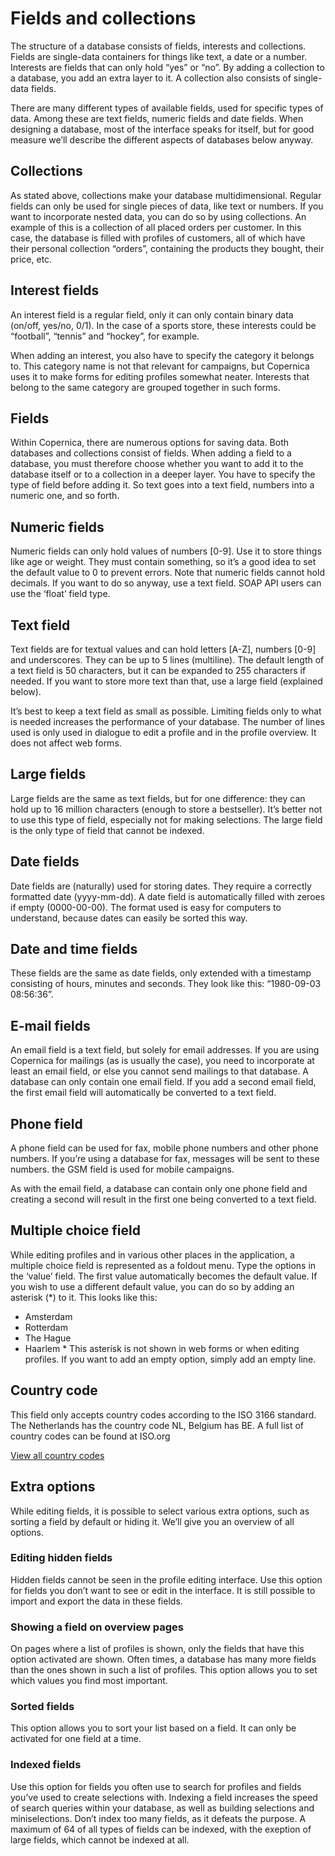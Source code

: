# Fields and collections
The structure of a database consists of fields, interests and collections. Fields are single-data containers for things like text, a date or a number. Interests are fields that can only hold “yes” or “no”. By adding a collection to a database, you add an extra layer to it. A collection also consists of single-data fields.

There are many different types of available fields, used for specific types of data. Among these are text fields, numeric fields and date fields. When designing a database, most of the interface speaks for itself, but for good measure we’ll describe the different aspects of databases below anyway.

## Collections
As stated above, collections make your database multidimensional. Regular fields can only be used for single pieces of data, like text or numbers. If you want to incorporate nested data, you can do so by using collections. An example of this is a collection of all placed orders per customer. In this case, the database is filled with profiles of customers, all of which have their personal collection “orders”, containing the products they bought, their price, etc.

## Interest fields
An interest field is a regular field, only it can only contain binary data (on/off, yes/no, 0/1). In the case of a sports store, these interests could be “football”, “tennis” and “hockey”, for example. 

When adding an interest, you also have to specify the category it belongs to. This category name is not that relevant for campaigns, but Copernica uses it to make forms for editing profiles somewhat neater. Interests that belong to the same category are grouped together in such forms.

## Fields
Within Copernica, there are numerous options for saving data. Both databases and collections consist of fields. When adding a field to a database, you must therefore choose whether you want to add it to the database itself or to a collection in a deeper layer. You have to specify the type of field before adding it. So text goes into a text field, numbers into a numeric one, and so forth.

## Numeric fields
Numeric fields can only hold values of numbers [0-9]. Use it to store things like age or weight. They must contain something, so it’s a good idea to set the default value to 0 to prevent errors. Note that numeric fields cannot hold decimals. If you want to do so anyway, use a text field. SOAP API users can use the ‘float’ field type.

## Text field
Text fields are for textual values and can hold letters [A-Z], numbers [0-9] and underscores. They can be up to 5 lines (multiline). The default length of a text field is 50 characters, but it can be expanded to 255 characters if needed. If you want to store more text than that, use a large field (explained below).

It’s best to keep a text field as small as possible. Limiting fields only to what is needed increases the performance of your database. The number of lines used is only used in dialogue to edit a profile and in the profile overview. It does not affect web forms.

## Large fields
Large fields are the same as text fields, but for one difference: they can hold up to 16 million characters (enough to store a bestseller). It’s better not to use this type of field, especially not for making selections. The large field is the only type of field that cannot be indexed.

## Date fields
Date fields are (naturally) used for storing dates. They require a correctly formatted date (yyyy-mm-dd). A date field is automatically filled with zeroes if empty (0000-00-00). The format used is easy for computers to understand, because dates can easily be sorted this way.

## Date and time fields
These fields are the same as date fields, only extended with a timestamp consisting of hours, minutes and seconds. They look like this: “1980-09-03 08:56:36”.

## E-mail fields
An email field is a text field, but solely for email addresses. If you are using Copernica for mailings (as is usually the case), you need to incorporate at least an email field, or else you cannot send mailings to that database. A database can only contain one email field. If you add a second email field, the first email field will automatically be converted to a text field.

## Phone field
A phone field can be used for fax, mobile phone numbers and other phone numbers. If you’re using a database for fax, messages will be sent to these numbers. the GSM field is used for mobile campaigns.

As with the email field, a database can contain only one phone field and creating a second will result in the first one being converted to a text field.

## Multiple choice field
While editing profiles and in various other places in the application, a multiple choice field is represented as a foldout menu. Type the options in the ‘value’ field. The first value automatically becomes the default value. If you wish to use a different default value, you can do so by adding an asterisk (*) to it. This looks like this:
- Amsterdam
- Rotterdam
- The Hague
- Haarlem *
This asterisk is not shown in web forms or when editing profiles. If you want to add an empty option, simply add an empty line. 

## Country code
This field only accepts country codes according to the ISO 3166 standard. The Netherlands has the country code NL, Belgium has BE. A full list of country codes can be found at ISO.org

[View all country codes](https://www.iso.org/obp/ui/#search/)

## Extra options
While editing fields, it is possible to select various extra options, such as sorting a field by default or hiding it. We’ll give you an overview of all options.

### Editing hidden fields
Hidden fields cannot be seen in the profile editing interface. Use this option for fields you don’t want to see or edit in the interface. It is still possible to import and export the data in these fields.

### Showing a field on overview pages
On pages where a list of profiles is shown, only the fields that have this option activated are shown. Often times, a database has many more fields than the ones shown in such a list of profiles. This option allows you to set which values you find most important.

### Sorted fields
This option allows you to sort your list based on a field. It can only be activated for one field at a time.

### Indexed fields
Use this option for fields you often use to search for profiles and fields you’ve used to create selections with. Indexing a field increases the speed of search queries within your database, as well as building selections and miniselections. Don’t index too many fields, as it defeats the purpose. A maximum of 64 of all types of fields can be indexed, with the exeption of large fields, which cannot be indexed at all.
